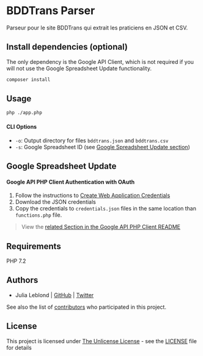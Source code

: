 BDDTrans Parser
===============

Parseur pour le site BDDTrans qui extrait les praticiens en JSON et CSV.

Install dependencies (optional)
--------------------

The only dependency is the Google API Client, which is not required if you will not use the Google Spreadsheet Update functionality.

```bash
composer install
```

Usage
-----

```bash
php ./app.php
```

#### CLI Options

 - `-o`: Output directory for files `bddtrans.json` and `bddtrans.csv`
 - `-s`: Google Spreadsheet ID (see [Google Spreadsheet Update section](#google-spreadsheet-update))

Google Spreadsheet Update
-------------------------

#### Google API PHP Client Authentication with OAuth

1. Follow the instructions to [Create Web Application Credentials](https://github.com/googleapis/google-api-php-client/blob/master/docs/oauth-web.md#create-authorization-credentials)
2. Download the JSON credentials
3. Copy the credentials to `credentials.json` files in the same location than `functions.php` file.

> View the [related Section in the Google API PHP Client README](https://github.com/googleapis/google-api-php-client#authentication-with-oauth)

Requirements
------------

PHP 7.2

Authors
-------

- Julia Leblond  | [GitHub](https://github.com/JuliaLblnd)  | [Twitter](https://twitter.com/JuliaLblnd)

See also the list of [contributors](https://github.com/JuliaLblnd/bddtrans-parser/contributors) who participated in this project.

License
-------

This project is licensed under [The Unlicense License](https://unlicense.org/) - see the [LICENSE](./LICENSE) file for details
